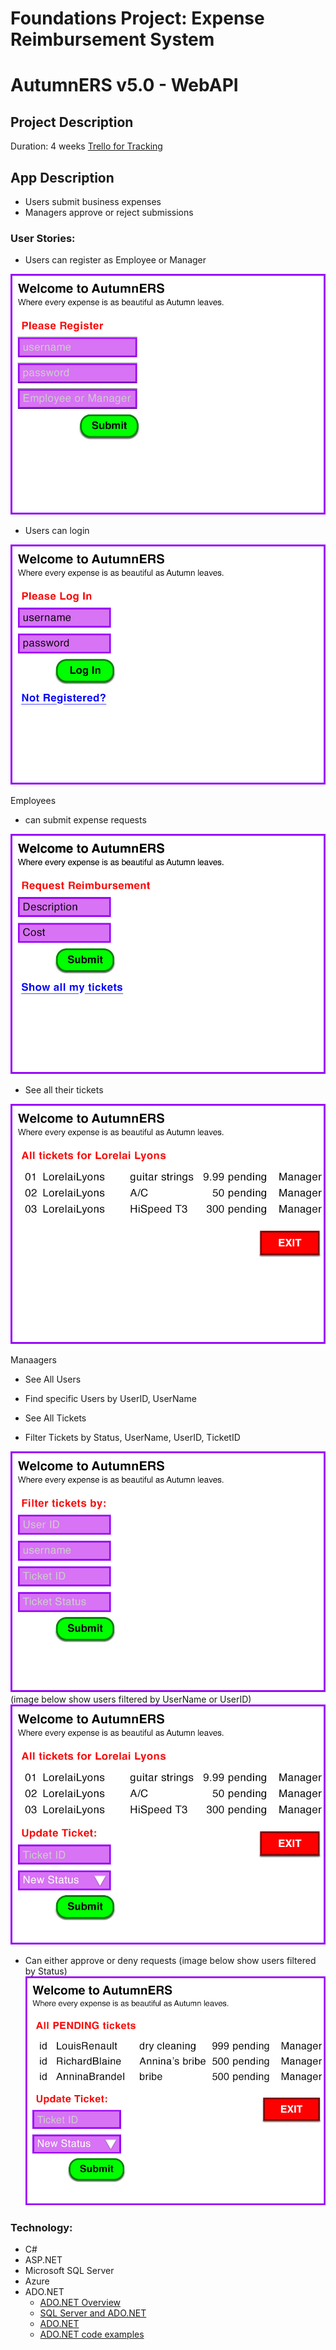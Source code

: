 # Foundations Project: Expense Reimbursement System
# AutumnERS v5.0 - WebAPI

## Project Description 
Duration: 4 weeks
[Trello for Tracking](https://trello.com/b/qsPNwUwC/juniper-net-foundations-project)

## App Description
- Users submit business expenses
- Managers approve or reject submissions

### User Stories:
- Users can register as Employee or Manager

![Register a user](imgs/Register.jpg)
- Users can login

![Register a user](imgs/LogIn.jpg)

Employees 
- can submit expense requests

![Register a user](imgs/Main-Employee.jpg)
- See all their tickets

![Register a user](imgs/All-MY-Tickets.jpg)

Manaagers
- See All Users
- Find specific Users by UserID, UserName
- See All Tickets

- Filter Tickets by Status, UserName, UserID, TicketID 

![Register a user](imgs/FILTER-Tickets.jpg)
(image below show users filtered by UserName or UserID)
![Register a user](imgs/tickets-by-User.jpg)
- Can either approve or deny requests 
(image below show users filtered by Status)
![Register a user](imgs/tickets-by-Status.jpg)

### Technology:
- C#
- ASP.NET
- Microsoft SQL Server
- Azure 
- ADO.NET
    - [ADO.NET Overview](https://docs.microsoft.com/en-us/dotnet/framework/data/adonet/ado-net-overview)
    - [SQL Server and ADO.NET](https://docs.microsoft.com/en-us/dotnet/framework/data/adonet/sql/)
    - [ADO.NET](https://docs.microsoft.com/en-us/dotnet/framework/data/adonet/)
    - [ADO.NET code examples](https://docs.microsoft.com/en-us/dotnet/framework/data/adonet/ado-net-code-examples#sqlclient)